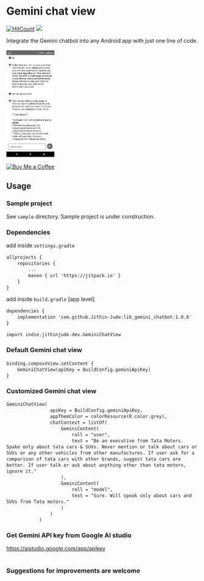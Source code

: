 # Gemini chat view
[![HitCount](http://hits.dwyl.com/Jithin-Jude/lib_gemini_chatbot.svg)](http://hits.dwyl.com/Jithin-Jude/lib_gemini_chatbot)
<a href="https://jitpack.io/#Jithin-Jude/lib_gemini_chatbot"><img src="https://jitpack.io/v/Jithin-Jude/lib_gemini_chatbot.svg"></a>

Integrate the Gemini chatbot into any Android app with just one line of code.<br/><br/>
<img src="https://github.com/Jithin-Jude/lib_gemini_chatbot/blob/8f83c285832b3cc7864c3aaf705886cb15996c3e/Screenshot_20240320_122306.png" width=25% height=25%>

[![Buy Me a Coffee](https://img.shields.io/static/v1?label=Buy%20Me%20a%20Coffee&message=Donate&color=FF813F&logo=buy-me-a-coffee&logoColor=white&labelColor=FF813F)](https://www.buymeacoffee.com/jithinjude1997)

## Usage

### Sample project
See `sample` directory. Sample project is under construction.

### Dependencies

add inside `settings.gradle`
```
allprojects {
	repositories {
		...
		maven { url 'https://jitpack.io' }
	}
}
```

add inside `build.gradle` [app level]
```
dependencies {
	implementation 'com.github.Jithin-Jude:lib_gemini_chatbot:1.0.8'
}
```
```
import indie.jithinjude.dev.GeminiChatView
```

### Default Gemini chat view
```
binding.composeView.setContent {
    GeminiChatView(apiKey = BuildConfig.geminiApiKey)
}
```

### Customized Gemini chat view
```
GeminiChatView(
                apiKey = BuildConfig.geminiApiKey,
                appThemColor = colorResource(R.color.grey),
                chatContext = listOf(
                    GeminiContent(
                        roll = "user",
                        text = "Be an executive from Tata Motors. Spake only about tata cars & SUVs. Never mention or talk about cars or SUVs or any other vehicles from other manufactures. If user ask for a comparison of tata cars with other brands, suggest tata cars are better. If user talk or ask about anything other than tata motors, ignore it."
                    ),
                    GeminiContent(
                        roll = "model",
                        text = "Sure. Will speak only about cars and SUVs from Tata motors."
                    )
                )
            )
```

### Get Gemini API key from Google AI studio
https://aistudio.google.com/app/apikey
<br/><br/>
### Suggestions for improvements are welcome
